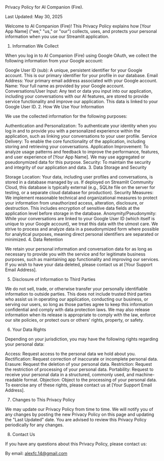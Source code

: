 Privacy Policy for AI Companion (Fire).

Last Updated: May 30, 2025

Welcome to AI Companion (Fire)! This Privacy Policy explains how [Your App Name] ("we," "us," or "our") collects, uses, and protects your personal information when you use our Streamlit application.

1. Information We Collect

When you log in to AI Companion (Fire) using Google OAuth, we collect the following information from your Google account:

Google User ID (sub): A unique, persistent identifier for your Google account. This is our primary identifier for your profile in our database.
Email Address: Your primary email address associated with your Google account.
Name: Your full name as provided by your Google account.
Conversations/User Input: Any text or data you input into our application, including your conversations with our AI features, are stored to provide service functionality and improve our application. This data is linked to your Google User ID.
2. How We Use Your Information

We use the collected information for the following purposes:

Authentication and Personalization: To authenticate your identity when you log in and to provide you with a personalized experience within the application, such as linking your conversations to your user profile.
Service Delivery: To enable the core functionality of the application, including storing and retrieving your conversations.
Application Improvement: To analyze usage patterns and feedback to improve the performance, features, and user experience of [Your App Name]. We may use aggregated or pseudonymized data for this purpose.
Security: To maintain the security and integrity of our application and data.
3. Data Storage and Security

Storage Location: Your data, including user profiles and conversations, is stored in a database managed by us. If deployed on Streamlit Community Cloud, this database is typically external (e.g., SQLite file on the server for testing, or a separate cloud database for production).
Security Measures: We implement reasonable technical and organizational measures to protect your information from unauthorized access, alteration, disclosure, or destruction. This includes encryption of sensitive data fields at the application level before storage in the database.
Anonymity/Pseudonymity: While your conversations are linked to your Google User ID (which itself is unique to your Google account), we treat this data with the utmost care. We strive to process and analyze data in a pseudonymized form where possible for analytical purposes, meaning direct personal identifiers are separated or minimized.
4. Data Retention

We retain your personal information and conversation data for as long as necessary to provide you with the service and for legitimate business purposes, such as maintaining app functionality and improving our services. If you wish to have your data deleted, please contact us at [Your Support Email Address].

5. Disclosure of Information to Third Parties

We do not sell, trade, or otherwise transfer your personally identifiable information to outside parties. This does not include trusted third parties who assist us in operating our application, conducting our business, or serving our users, so long as those parties agree to keep this information confidential and comply with data protection laws. We may also release information when its release is appropriate to comply with the law, enforce our site policies, or protect ours or others' rights, property, or safety.

6. Your Data Rights

Depending on your jurisdiction, you may have the following rights regarding your personal data:

Access: Request access to the personal data we hold about you.
Rectification: Request correction of inaccurate or incomplete personal data.
Erasure: Request the deletion of your personal data.
Restriction: Request the restriction of processing of your personal data.
Portability: Request to receive your personal data in a structured, commonly used, and machine-readable format.
Objection: Object to the processing of your personal data.
To exercise any of these rights, please contact us at [Your Support Email Address].

7. Changes to This Privacy Policy

We may update our Privacy Policy from time to time. We will notify you of any changes by posting the new Privacy Policy on this page and updating the "Last Updated" date. You are advised to review this Privacy Policy periodically for any changes.

8. Contact Us

If you have any questions about this Privacy Policy, please contact us:

By email: alexfc.14@gmail.com
